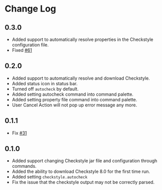 # Change Log


## 0.3.0
- Added support to automatically resolve properties in the Checkstyle configuration file.
- Fixed [#61](https://github.com/jdneo/vscode-checkstyle/issues/61)

## 0.2.0
- Added support to automatically resolve and download Checkstyle.
- Added status icon in status bar.
- Turned off ```autocheck``` by default.
- Added setting autocheck command into command palette.
- Added setting property file command into command palette.
- User Cancel Action will not pop up error message any more.

## 0.1.1
- Fix [#31](https://github.com/jdneo/vscode-checkstyle/issues/31)

## 0.1.0
- Added support changing Checkstyle jar file and configuration through commands.
- Added the ability to download Checkstyle 8.0 for the first time run.
- Added setting ```checkstyle.autocheck```
- Fix the issue that the checkstyle output may not be correctly parsed. 